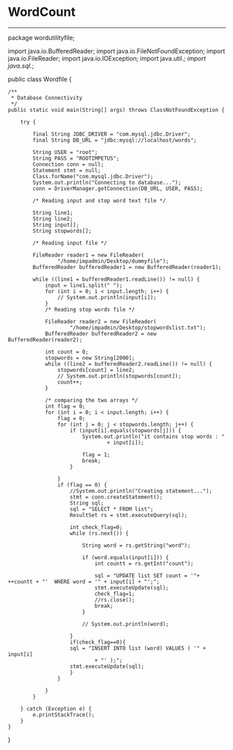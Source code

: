 # WordCount
--------------------------------------------------------------------------------------------
package wordutilityfile;

import java.io.BufferedReader;
import java.io.FileNotFoundException;
import java.io.FileReader;
import java.io.IOException;
import java.util.*;
import java.sql.*;

public class Wordfile {

	/**
	 * Database Connectivity
	 */
	public static void main(String[] args) throws ClassNotFoundException {

		try {

			final String JDBC_DRIVER = "com.mysql.jdbc.Driver";
			final String DB_URL = "jdbc:mysql://localhost/words";

			String USER = "root";
			String PASS = "ROOTIMPETUS";
			Connection conn = null;
			Statement stmt = null;
			Class.forName("com.mysql.jdbc.Driver");
			System.out.println("Connecting to database...");
			conn = DriverManager.getConnection(DB_URL, USER, PASS);

			/* Reading input and stop word text file */

			String line1;
			String line2;
			String input[];
			String stopwords[];

			/* Reading input file */

			FileReader reader1 = new FileReader(
					"/home/impadmin/Desktop/dummyfile");
			BufferedReader bufferedReader1 = new BufferedReader(reader1);

			while ((line1 = bufferedReader1.readLine()) != null) {
				input = line1.split(" ");
				for (int i = 0; i < input.length; i++) {
					// System.out.println(input[i]);
				}
				/* Reading stop words file */

				FileReader reader2 = new FileReader(
						"/home/impadmin/Desktop/stopwordslist.txt");
				BufferedReader bufferedReader2 = new BufferedReader(reader2);
				
				int count = 0;
				stopwords = new String[2000];
				while ((line2 = bufferedReader2.readLine()) != null) {
					stopwords[count] = line2;
					// System.out.println(stopwords[count]);
					count++;
				}

				/* comparing the two arrays */
				int flag = 0;
				for (int i = 0; i < input.length; i++) {
					flag = 0;
					for (int j = 0; j < stopwords.length; j++) {
						if (input[i].equals(stopwords[j])) {
							System.out.println("it contains stop words : "
									+ input[i]);

							flag = 1;
							break;
						}

					}
					if (flag == 0) {
						//System.out.println("Creating statement...");
						stmt = conn.createStatement();
						String sql;
						sql = "SELECT * FROM list";
						ResultSet rs = stmt.executeQuery(sql);
						
						int check_flag=0;
						while (rs.next()) {
							
							String word = rs.getString("word");

							if (word.equals(input[i])) {
								int countt = rs.getInt("count");
								
								sql = "UPDATE list SET count = '"+ ++countt + "'  WHERE word = '" + input[i] + "';";
								stmt.executeUpdate(sql);
								check_flag=1;
								//rs.close();
								break;
							}
							
							// System.out.println(word);

						}
						if(check_flag==0){
						sql = "INSERT INTO list (word) VALUES ( '" + input[i]
								+ "' );";
						stmt.executeUpdate(sql);
						}
					}

				}
			}

		} catch (Exception e) {
			e.printStackTrace();
		}
	}
}
